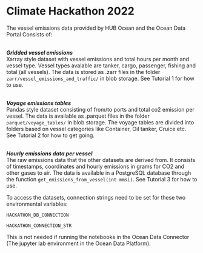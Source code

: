 
# Climate Hackathon 2022

The vessel emissions data provided by HUB Ocean and the Ocean Data Portal Consists of:

<br>***Gridded vessel emissions*** <br>
Xarray style dataset with vessel emissions and total hours per month and vessel type. Vessel types avalable are tanker, cargo, passenger, fishing and total (all vessels). The data is stored as .zarr files in the folder ```zarr/vessel_emissions_and_traffic/``` in blob storage. See Tutorial 1 for how to use.

<br>***Voyage emissions tables***<br>
Pandas style dataset consisting of from/to ports and total co2 emission per vessel. The data is available as .parquet files in the folder ```parquet/voyage_tables/``` in blob storage. The voyage tables are divided into folders based on vessel categories like Container, Oil tanker, Cruice etc. See Tutorial 2 for how to get going.

<br>***Hourly emissions data per vessel***<br> 
The raw emissions data that the other datasets are derived from. It consists of timestamps, coordinates and hourly emissions in grams for CO2 and other gases to air. The data is available in a PostgreSQL database through the function ```get_emissions_from_vessel(int mmsi)```. See Tutorial 3 for how to use.


To access the datasets, connection strings need to be set for these two environmental variables:
```
HACKATHON_DB_CONNECTION
```
```
HACKATHON_CONNECTION_STR
```
This is not needed if running the notebooks in the Ocean Data Connector (The jupyter lab environment in the Ocean Data Platform).



